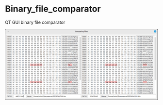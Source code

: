# Binary_file_comparator
QT GUI binary file comparator

![Binary file comparator](img/binary_file_comparator.png) 
